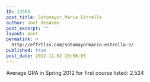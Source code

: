 ```yaml
---
ID: 13565
post_title: Sotomayor,Maria Estrella
author: Joel DesArmo
post_excerpt: ""
layout: post
permalink: >
  http://effrtlss.com/sotomayormaria-estrella-3/
published: true
post_date: 2012-11-02 20:56:05
---
```

<p>Average GPA in Spring 2012 for first course listed: 2.524</p>